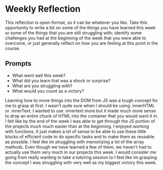 # Weekly Reflection
This reflection is open-format, so it can be whatever you like. Take this opportunity to write a bit on some of the things you have learned this week or some of the things that you are still struggling with; identify some challenges you had at the beginning of the week that you were able to overcome, or just generally reflect on how you are feeling at this point in the course.


## Prompts
- What went well this week?
- What did you learn that was a shock or surprise?
- What are you struggling with?
- What would you count as a victory?


Learning how to move things into the DOM from JS was a tough concept for me to grasp at first. I wasn't quite sure when I should be using .innerHTML or .innerText. I wanted to use .innertext more but it made much more sense to drop an entire chunk of HTML into the container that you would want it in. I felt like by the end of the week I was able to get through the JS portion of the projects much much easier than at the beginning. I enjoyed working with functions. It just makes a lot of sense to be able to use these little blocks of efficient code to do specific tasks and to make them as reusable as possible. I feel like im struggling with memorizing a lot of the array methods. Even though we have learned a few of them, we haven't had to actually use them very much in our projects this week. I would consider me going from really wanting to take a tutoring session to I feel like im grasping the concept I was struggling with very well as my biggest victory this week.